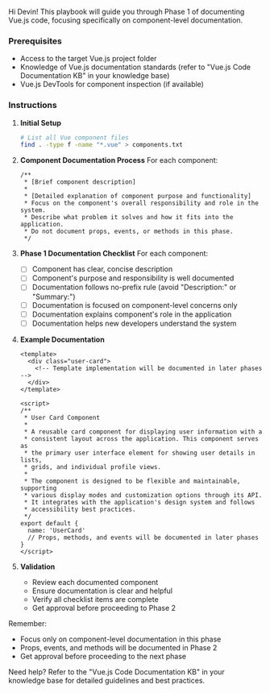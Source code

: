 Hi Devin! This playbook will guide you through Phase 1 of documenting Vue.js code, focusing specifically on component-level documentation.

### Prerequisites
- Access to the target Vue.js project folder
- Knowledge of Vue.js documentation standards (refer to "Vue.js Code Documentation KB" in your knowledge base)
- Vue.js DevTools for component inspection (if available)

### Instructions

1. **Initial Setup**
   ```bash
   # List all Vue component files
   find . -type f -name "*.vue" > components.txt
   ```

2. **Component Documentation Process**
   For each component:

   ```vue
   /**
    * [Brief component description]
    *
    * [Detailed explanation of component purpose and functionality]
    * Focus on the component's overall responsibility and role in the system.
    * Describe what problem it solves and how it fits into the application.
    * Do not document props, events, or methods in this phase.
    */
   ```

3. **Phase 1 Documentation Checklist**
   For each component:
   - [ ] Component has clear, concise description
   - [ ] Component's purpose and responsibility is well documented
   - [ ] Documentation follows no-prefix rule (avoid "Description:" or "Summary:")
   - [ ] Documentation is focused on component-level concerns only
   - [ ] Documentation explains component's role in the application
   - [ ] Documentation helps new developers understand the system

4. **Example Documentation**
   ```vue
   <template>
     <div class="user-card">
       <!-- Template implementation will be documented in later phases -->
     </div>
   </template>

   <script>
   /**
    * User Card Component
    *
    * A reusable card component for displaying user information with a 
    * consistent layout across the application. This component serves as
    * the primary user interface element for showing user details in lists,
    * grids, and individual profile views.
    *
    * The component is designed to be flexible and maintainable, supporting
    * various display modes and customization options through its API.
    * It integrates with the application's design system and follows
    * accessibility best practices.
    */
   export default {
     name: 'UserCard'
     // Props, methods, and events will be documented in later phases
   }
   </script>
   ```

5. **Validation**
   - Review each documented component
   - Ensure documentation is clear and helpful
   - Verify all checklist items are complete
   - Get approval before proceeding to Phase 2

Remember:
- Focus only on component-level documentation in this phase
- Props, events, and methods will be documented in Phase 2
- Get approval before proceeding to the next phase

Need help? Refer to the "Vue.js Code Documentation KB" in your knowledge base for detailed guidelines and best practices.
